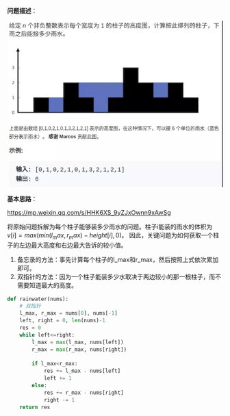 **问题描述**：

![接雨水](img/接雨水.jpg)

**基本思路**：

https://mp.weixin.qq.com/s/HHK6XS_9yZJxOwnn9xAwSg

将原始问题拆解为每个柱子能够装多少雨水的问题。柱子i能装的雨水的体积为$v[i]=max(min(l_max, r_max)-height[i],0)$。
因此，关键问题为如何获取一个柱子的左边最大高度和右边最大告诉的较小值。
1. 备忘录的方法：事先计算每个柱子的l_max和r_max，然后按照上式依次累加即可。
2. 双指针的方法：因为一个柱子能装多少水取决于两边较小的那一根柱子，而不需要知道最大的高度。
```python
def rainwater(nums):
    # 双指针
    l_max, r_max = nums[0], nums[-1]
    left, right = 0, len(nums)-1
    res = 0
    while left<=right:
        l_max = max(l_max, nums[left])
        r_max = max(r_max, nums[right])

        if l_max<r_max:
            res += l_max - nums[left]
            left += 1
        else:
            res += r_max - nums[right]
            right -= 1
    return res
```
